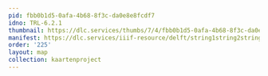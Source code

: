 ```yaml
---
pid: fbb0b1d5-0afa-4b68-8f3c-da0e8e8fcdf7
idno: TRL-6.2.1
thumbnail: https://dlc.services/thumbs/7/4/fbb0b1d5-0afa-4b68-8f3c-da0e8e8fcdf7/full/400,339/0/default.jpg
manifest: https://dlc.services/iiif-resource/delft/string1string2string3/kaartenproject-2007/TRL-6.2.1
order: '225'
layout: map
collection: kaartenproject
---
```

